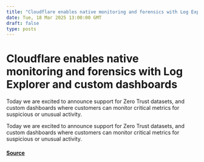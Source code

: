```yaml
---
title: "Cloudflare enables native monitoring and forensics with Log Explorer and custom dashboards"
date: Tue, 18 Mar 2025 13:00:00 GMT
draft: false
type: posts
---
```

# Cloudflare enables native monitoring and forensics with Log Explorer and custom dashboards





 Today we are excited to announce support for Zero Trust datasets, and custom dashboards where customers can monitor critical metrics for suspicious or unusual activity. 

Today we are excited to announce support for Zero Trust datasets, and custom dashboards where customers can monitor critical metrics for suspicious or unusual activity.

#### [Source](https://blog.cloudflare.com/monitoring-and-forensics/)

